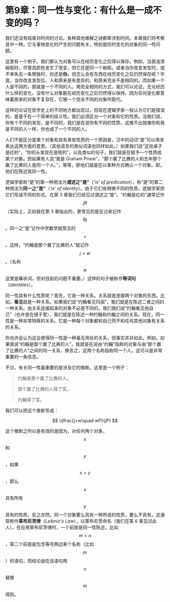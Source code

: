 # 第9章：同一性与变化：有什么是一成不变的吗？

我们还没有结束对时间的讨论。各种其他难解之谜都牵涉到时间。本章我们将考察其中一种。它与事物变化时产生的问题有关，特别是历时变化的对象的同一性问题。

这里有一个例子。我们都认为对象可以在经历变化之后得以保存。例如，当我油漆碗柜时，尽管其颜色发生了改变，但它还是同一个碗柜。或者当你改变发型时，或不幸失去一条臂肢时，你还是**你**。但怎么会有东西在经历变化之后仍然保存呢？毕竟，当你改变发型后，人和原来是有差异的，和原来完全不是相同的。而如果一个人是不同的，那就是一个不同的人。用完全相同的方式，我们可以论证，无论经历什么样的变化，没有什么对象能在经历变化之后仍然得以保持。因为任何变化都意味着原来的对象不复存在，它被一个完全不同的对象所取代。

这样的论证在哲学史上的不同地方都出现过，但现在逻辑学家一般认为它们是错误的，是基于在一个简单的歧义性。我们必须区分一个对象和它的性质。当我们说，你有个不同的发型，是不同的，我们是在说你有不同的性质。这推不出就像你和我是不同的人一样，你也成了一个不同的人。

人们不能区分是某个对象和具有某些性质的一个原因是，汉中的动词“是”可以用来表达这两方面的意思。（其他语言的类似词语也同样如此。）如果我们说“这张桌子是红的”，“你的头发现在是短的”，以及类似的句子，我们就是在赋予一个性质给某个对象。但如果有人说“我是 Graham Priest”，“那个赢了比赛的人和去年那个赢了比赛的人是同一个人。”，等等，那他们就是在以某种方式确认一个对象。即，他们在陈述其同一性。

逻辑学家称“是”的第一种用法为**谓述之“是”**（_'is' of predication_），称“是”的第二种用法为**同一之”是”**（_'is' of identity_）。由于它们有稍微不同的性质，逻辑学家把它们写成不同的形式。在第 3 章我们已经见过谓述之“是”。“约翰是红的”通常记作 $$jR$$（实际上，正如我在第 3 章指出的，更常见的是反过来记作 $$Rj$$。同一之“是”记作中学数学就常见的 $$=$$。这样，“约翰是那个赢了比赛的人”就记作 $$j=w$$。（名称 $$w$$ 这里是摹状词，但对目前的问题不重要。）这样的句子被称作**等词句**（_identities_）。

同一性具有什么性质呢？首先，它是一种关系。关系就是连接两个对象的东西。比如，**看见**就是一种关系。如果我们说“约翰看见玛丽”，我们就是在陈述二者之间的一种关系。由关系连接起来的对象不必是不同的。我们我们说“约翰看见他自己”（也许是在镜子里），我们就是在陈述一种约翰和约翰之间的关系。现在，同一性是一种非常特殊的关系。它是一种每个对象都和自己而不和任何其他对象有关系的关系。

你也许会认为这会使得同一性是一种毫无用处的关系，但事实并非如此。例如，如果我说“约翰是那个赢了比赛的人”，我就是在说由“约翰”指称的对象与由“那个赢了比赛的人”之间的同一关系，换言之，这两个名称指称同一个人。这可以是非常重要的一条信息。

不过，有关同一性最重要的是涉及它的推断。这里是一个例子：

> 约翰是那个赢了比赛的人。
>
> 那个赢了比赛的人得了奖。
>
> 约翰得了奖。

我们可以把这个推断写成：

$$
\dfrac{j=w\quad wP}{jP}
$$

这个推断之所以是有效的是因为，对任何两个对象，$$x$$ 和 $$y$$，如果 $$x=y$$，那么 $$x$$ 具有所有 $$y$$ 具有的性质，反之亦然。同一个对象要么具有一种所说的性质，要么不具有。这通常称作**莱布尼茨律**（_Leibniz's Law_），以莱布尼茨命名（我们在第 6 章见过此人）。在应用莱布尼茨律时，一个前提是同一性陈述，比如 $$m=n$$，第二个前提是包含等号两边某个名称（比如 $$m$$）的语句，而结论由在该语句用 $$n$$ 替换 $$m$$得到。
